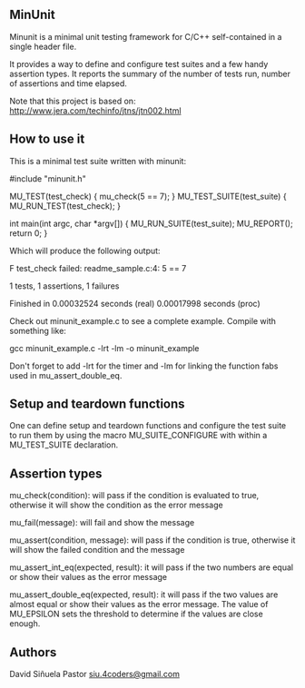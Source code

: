 ## MinUnit

Minunit is a minimal unit testing framework for C/C++ self-contained in a
single header file.

It provides a way to define and configure test suites and a few handy assertion
types.  It reports the summary of the number of tests run, number of assertions
and time elapsed.

Note that this project is based on:
http://www.jera.com/techinfo/jtns/jtn002.html

## How to use it

This is a minimal test suite written with minunit:

  #include "minunit.h"

  MU_TEST(test_check) {
    mu_check(5 == 7);
  }
  MU_TEST_SUITE(test_suite) {
    MU_RUN_TEST(test_check);
  }

  int main(int argc, char *argv[]) {
    MU_RUN_SUITE(test_suite);
    MU_REPORT();
    return 0;
  }

Which will produce the following output:

  F
  test_check failed:
    readme_sample.c:4: 5 == 7


  1 tests, 1 assertions, 1 failures

  Finished in 0.00032524 seconds (real) 0.00017998 seconds (proc)

Check out minunit_example.c to see a complete example. Compile with something
like:

  gcc minunit_example.c -lrt -lm -o minunit_example

Don't forget to add -lrt for the timer and -lm for linking the function fabs
used in mu_assert_double_eq.

## Setup and teardown functions

One can define setup and teardown functions and configure the test suite to run
them by using the macro MU_SUITE_CONFIGURE with within a MU_TEST_SUITE
declaration.

## Assertion types

mu_check(condition): will pass if the condition is evaluated to true, otherwise
it will show the condition as the error message

mu_fail(message): will fail and show the message

mu_assert(condition, message): will pass if the condition is true, otherwise it
will show the failed condition and the message

mu_assert_int_eq(expected, result): it will pass if the two numbers are
equal or show their values as the error message

mu_assert_double_eq(expected, result): it will pass if the two values
are almost equal or show their values as the error message. The value of
MU_EPSILON sets the threshold to determine if the values are close enough.

## Authors

David Siñuela Pastor <siu.4coders@gmail.com>
